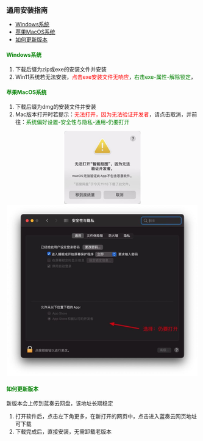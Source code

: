 

<b><font size=4>
通用安装指南
</font></b>

- [Windows系统](#windows系统)
- [苹果MacOS系统](#苹果macos系统)
- [如何更新版本](#如何更新版本)


#### <font color=green>Windows系统</font>
1. 下载后缀为zip或exe的安装文件并安装
2. Win11系统若无法安装，<font color=red>点击exe安装文件无响应</font>，<font color=green>右击exe-属性-解除锁定</font>，

#### <font color=green>苹果MacOS系统</font>
1. 下载后缀为dmg的安装文件并安装
2. Mac版本打开时若提示：<font color=red>无法打开，因为无法验证开发者</font>，请点击取消，并前往：<font color=green>系统偏好设置-安全性与隐私-通用-仍要打开</font>

<center><img src="assets/IMG_2252.jpg" width="200px"></center>
<center><img src="assets/Xnip2022-08-02_18-05-53.jpg" width="500px"></center>

#### <font color=green>如何更新版本</font>
新版本会上传到蓝奏云网盘，该地址长期稳定
1. 打开软件后，点击左下角更多，在新打开的网页中，点击进入蓝奏云网页地址可下载
2. 下载完成后，直接安装，无需卸载老版本